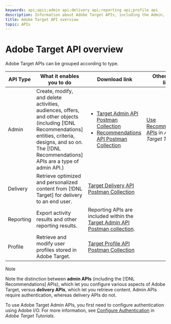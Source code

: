 ```yaml
---
keywords: api;apis;admin api;delivery api;reporting api;profile api
description: Information about Adobe Target APIs, including the Admin, Delivery, Reporting, and Profile APIs.
title: Adobe Target API overview
topic: APIs
---
```

 
# Adobe Target API overview
 
Adobe Target APIs can be grouped according to type.
 
|API Type|What it enables you to do|Download link|Other helpful links|
| --- | --- | --- |--- |
|Admin|Create, modify, and delete activities, audiences, offers, and other objects (including [!DNL Recommendations] entities, criteria, designs, and so on. The [!DNL Recommendations] APIs are a type of admin API.)|<UL><li>[Target Admin API Postman Collection](https://developers.adobetarget.com/api/#admin-postman-collection)</li><li>[Recommendations API Postman Collection](https://developers.adobetarget.com/api/recommendations/#section/Postman)</li></ul>|[Use Recommendations APIs](https://docs.adobe.com/content/help/en/target-learn/recommendations-api-tutorial/recs-api-overview.html) in *Adobe Target Tutorials*|
|Delivery|Retrieve optimized and personalized content from [!DNL Target] for delivery to an end user.|[Target Delivery API Postman Collection](https://developers.adobetarget.com/api/delivery-api/#section/Getting-Started/Postman-Collection)||
|Reporting|Export activity results and other reporting results.|Reporting APIs are included within the [Target Admin API Postman collection](https://developers.adobetarget.com/api/#admin-postman-collection).||
|Profile|Retrieve and modify user profiles stored in Adobe Target.|[Target Profile API Postman Collection](https://developers.adobetarget.com/api/#profiles)||

>[!NOTE]
>
>Note the distinction between **admin APIs** (including the [!DNL Recommendations] APIs), which let you configure various aspects of Adobe Target, versus **delivery APIs**, which let you retrieve content. Admin APIs require authentication, whereas delivery APIs do not.
>
>To use Adobe Target Admin APIs, you first need to configure authentication using Adobe I/O. For more information, see [Configure Authentication](https://docs.adobe.com/content/help/en/target-learn/tutorials/apis/configure-io-target-integration.html) in *Adobe Target Tutorials*.
